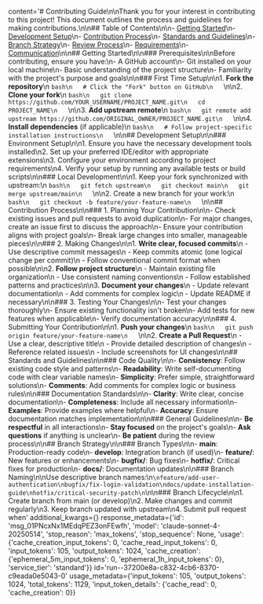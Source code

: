 content='# Contributing Guide\n\nThank you for your interest in contributing to this project! This document outlines the process and guidelines for making contributions.\n\n## Table of Contents\n\n- [Getting Started](#getting-started)\n- [Development Setup](#development-setup)\n- [Contribution Process](#contribution-process)\n- [Standards and Guidelines](#standards-and-guidelines)\n- [Branch Strategy](#branch-strategy)\n- [Review Process](#review-process)\n- [Requirements](#requirements)\n- [Communication](#communication)\n\n## Getting Started\n\n### Prerequisites\n\nBefore contributing, ensure you have:\n- A GitHub account\n- Git installed on your local machine\n- Basic understanding of the project structure\n- Familiarity with the project\'s purpose and goals\n\n### First Time Setup\n\n1. **Fork the repository**\n   ```bash\n   # Click the "Fork" button on GitHub\n   ```\n\n2. **Clone your fork**\n   ```bash\n   git clone https://github.com/YOUR_USERNAME/PROJECT_NAME.git\n   cd PROJECT_NAME\n   ```\n\n3. **Add upstream remote**\n   ```bash\n   git remote add upstream https://github.com/ORIGINAL_OWNER/PROJECT_NAME.git\n   ```\n\n4. **Install dependencies** (if applicable)\n   ```bash\n   # Follow project-specific installation instructions\n   ```\n\n## Development Setup\n\n### Environment Setup\n\n1. Ensure you have the necessary development tools installed\n2. Set up your preferred IDE/editor with appropriate extensions\n3. Configure your environment according to project requirements\n4. Verify your setup by running any available tests or build scripts\n\n### Local Development\n\n1. Keep your fork synchronized with upstream:\n   ```bash\n   git fetch upstream\n   git checkout main\n   git merge upstream/main\n   ```\n\n2. Create a new branch for your work:\n   ```bash\n   git checkout -b feature/your-feature-name\n   ```\n\n## Contribution Process\n\n### 1. Planning Your Contribution\n\n- Check existing issues and pull requests to avoid duplication\n- For major changes, create an issue first to discuss the approach\n- Ensure your contribution aligns with project goals\n- Break large changes into smaller, manageable pieces\n\n### 2. Making Changes\n\n1. **Write clear, focused commits**\n   - Use descriptive commit messages\n   - Keep commits atomic (one logical change per commit)\n   - Follow conventional commit format when possible\n\n2. **Follow project structure**\n   - Maintain existing file organization\n   - Use consistent naming conventions\n   - Follow established patterns and practices\n\n3. **Document your changes**\n   - Update relevant documentation\n   - Add comments for complex logic\n   - Update README if necessary\n\n### 3. Testing Your Changes\n\n- Test your changes thoroughly\n- Ensure existing functionality isn\'t broken\n- Add tests for new features when applicable\n- Verify documentation accuracy\n\n### 4. Submitting Your Contribution\n\n1. **Push your changes**\n   ```bash\n   git push origin feature/your-feature-name\n   ```\n\n2. **Create a Pull Request**\n   - Use a clear, descriptive title\n   - Provide detailed description of changes\n   - Reference related issues\n   - Include screenshots for UI changes\n\n## Standards and Guidelines\n\n### Code Quality\n\n- **Consistency**: Follow existing code style and patterns\n- **Readability**: Write self-documenting code with clear variable names\n- **Simplicity**: Prefer simple, straightforward solutions\n- **Comments**: Add comments for complex logic or business rules\n\n### Documentation Standards\n\n- **Clarity**: Write clear, concise documentation\n- **Completeness**: Include all necessary information\n- **Examples**: Provide examples where helpful\n- **Accuracy**: Ensure documentation matches implementation\n\n### General Guidelines\n\n- **Be respectful** in all interactions\n- **Stay focused** on the project\'s goals\n- **Ask questions** if anything is unclear\n- **Be patient** during the review process\n\n## Branch Strategy\n\n### Branch Types\n\n- **main**: Production-ready code\n- **develop**: Integration branch (if used)\n- **feature/**: New features or enhancements\n- **bugfix/**: Bug fixes\n- **hotfix/**: Critical fixes for production\n- **docs/**: Documentation updates\n\n### Branch Naming\n\nUse descriptive branch names:\n```\nfeature/add-user-authentication\nbugfix/fix-login-validation\ndocs/update-installation-guide\nhotfix/critical-security-patch\n```\n\n### Branch Lifecycle\n\n1. Create branch from main (or develop)\n2. Make changes and commit regularly\n3. Keep branch updated with upstream\n4. Submit pull request when' additional_kwargs={} response_metadata={'id': 'msg_01PNcxNx1MEdqPEZ3onFEwfh', 'model': 'claude-sonnet-4-20250514', 'stop_reason': 'max_tokens', 'stop_sequence': None, 'usage': {'cache_creation_input_tokens': 0, 'cache_read_input_tokens': 0, 'input_tokens': 105, 'output_tokens': 1024, 'cache_creation': {'ephemeral_5m_input_tokens': 0, 'ephemeral_1h_input_tokens': 0}, 'service_tier': 'standard'}} id='run--37200e8a-c832-4cb6-8370-c9eada0e5043-0' usage_metadata={'input_tokens': 105, 'output_tokens': 1024, 'total_tokens': 1129, 'input_token_details': {'cache_read': 0, 'cache_creation': 0}}